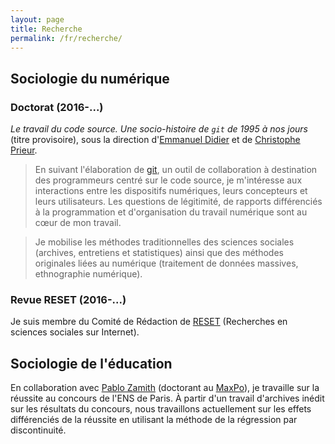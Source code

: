 ```yaml
---
layout: page
title: Recherche
permalink: /fr/recherche/
---
```


## Sociologie du numérique

### Doctorat (2016-...)

*Le travail du code source. Une socio-histoire de `git` de 1995 à nos jours* (titre provisoire), sous la direction d'[Emmanuel Didier](http://epidapo.ucla.edu/people/emmanuel-didier-phd) et de [Christophe Prieur](http://ses.telecom-paristech.fr/en/membres/christophe-prieur/).

> En suivant l'élaboration de [git](https://git-scm.com/), un outil de collaboration à destination des programmeurs centré sur le code source, je m'intéresse aux interactions entre les dispositifs numériques, leurs concepteurs et leurs utilisateurs.
Les questions de légitimité, de rapports différenciés à la programmation et d'organisation du travail numérique sont au cœur de mon travail.

> Je mobilise les méthodes traditionnelles des sciences sociales (archives, entretiens et statistiques) ainsi que des méthodes originales liées au numérique (traitement de données massives, ethnographie numérique).

### Revue RESET (2016-...)

Je suis membre du Comité de Rédaction de [RESET](http://reset.revues.org/) (Recherches en sciences sociales sur Internet).

## Sociologie de l'éducation

En collaboration avec [Pablo Zamith](https://pablozamith.squarespace.com/) (doctorant au [MaxPo](http://www.maxpo.eu/)), je travaille sur la réussite au concours de l'ENS de Paris.
À partir d'un travail d'archives inédit sur les résultats du concours, nous travaillons actuellement sur les effets différenciés de la réussite en utilisant la méthode de la régression par discontinuité.
